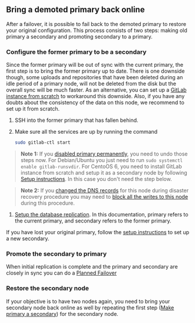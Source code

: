 ## Bring a demoted primary back online

After a failover, it is possible to fail back to the demoted primary to restore your original configuration.
This process consists of two steps: making old primary a secondary and promoting secondary to a primary.

### Configure the former primary to be a secondary

Since the former primary will be out of sync with the current primary, the first
step is to bring the former primary up to date. There is one downside though, some uploads and repositories
that have been deleted during an idle period of a primary node, will not be deleted from the disk but the overall sync will be much faster. As an alternative, you can set up a [GitLab instance from scratch](https://docs.gitlab.com/ee/gitlab-geo/#setup-instructions) to workaround this downside. Also, if you have any doubts about the consistency of the data on this node, we recommend to set up it from scratch.

1. SSH into the former primary that has fallen behind.
1. Make sure all the services are up by running the command

    ```bash
    sudo gitlab-ctl start
    ```

>**Note 1:** If you [disabled primary permanently](https://docs.gitlab.com/ee/gitlab-geo/disaster-recovery.html#step-2-permanently-disable-the-primary), you need to undo those steps now. For Debian/Ubuntu you just need to run `sudo systemctl enable gitlab-runsvdir`. For CentoOS 6, you need to install GitLab instance from scratch and setup it as a secondary node by following [Setup instructions](https://docs.gitlab.com/ee/gitlab-geo/#setup-instructions). In this case you don't need the step below.

>**Note 2:** If you [changed the DNS records](disaster-recovery.md#step-4-optional-updating-the-primary-domains-dns-record) for this node during disaster recovery procedure you may need to [block all the writes to this node](https://gitlab.com/gitlab-org/gitlab-ee/blob/master/doc/gitlab-geo/planned-failover.md#block-primary-traffic) during this procedure.

1. [Setup the database replication](database.md). In this documentation, primary
   refers to the current primary, and secondary refers to the former primary.

If you have lost your original primary, follow the
[setup instructions](README.md#setup-instructions) to set up a new secondary.

### Promote the secondary to primary

When initial replication is complete and the primary and secondary are closely in sync you can do a [Planned Failover](planned-failover.md)

### Restore the secondary node

If your objective is to have two nodes again, you need to bring your secondary node back online as well by repeating the first step ([Make primary a secondary](#make-primary-a-secondary)) for the secondary node.
